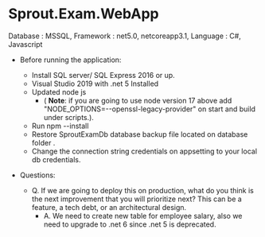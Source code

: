 # Sprout.Exam.WebApp


 Database : MSSQL, 
 Framework : net5.0, netcoreapp3.1, Language : C#, Javascript

* Before running the application:
  - Install SQL server/ SQL Express 2016 or up.
  - Visual Studio 2019 with .net 5 Installed
  - Updated node js
    - ( **Note**: if you are going to use node version 17 above add "NODE_OPTIONS=--openssl-legacy-provider" on start and build under scripts.).
  - Run npm --install
  - Restore SproutExamDb database backup file located on database folder .
  - Change the connection string credentials on appsetting to your local db credentials.
 
* Questions:
  - Q. If we are going to deploy this on production, what do you think is the next improvement that you will prioritize next? This can be a feature, a tech debt, or an architectural design.
    - A. We need to create new table for employee salary, also we need to upgrade to .net 6 since .net 5 is deprecated.




